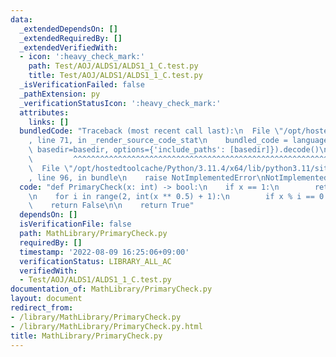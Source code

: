 ```yaml
---
data:
  _extendedDependsOn: []
  _extendedRequiredBy: []
  _extendedVerifiedWith:
  - icon: ':heavy_check_mark:'
    path: Test/AOJ/ALDS1/ALDS1_1_C.test.py
    title: Test/AOJ/ALDS1/ALDS1_1_C.test.py
  _isVerificationFailed: false
  _pathExtension: py
  _verificationStatusIcon: ':heavy_check_mark:'
  attributes:
    links: []
  bundledCode: "Traceback (most recent call last):\n  File \"/opt/hostedtoolcache/Python/3.11.4/x64/lib/python3.11/site-packages/onlinejudge_verify/documentation/build.py\"\
    , line 71, in _render_source_code_stat\n    bundled_code = language.bundle(stat.path,\
    \ basedir=basedir, options={'include_paths': [basedir]}).decode()\n          \
    \         ^^^^^^^^^^^^^^^^^^^^^^^^^^^^^^^^^^^^^^^^^^^^^^^^^^^^^^^^^^^^^^^^^^^^^^^^^^^^^^^^^\n\
    \  File \"/opt/hostedtoolcache/Python/3.11.4/x64/lib/python3.11/site-packages/onlinejudge_verify/languages/python.py\"\
    , line 96, in bundle\n    raise NotImplementedError\nNotImplementedError\n"
  code: "def PrimaryCheck(x: int) -> bool:\n    if x == 1:\n        return False\n\
    \n    for i in range(2, int(x ** 0.5) + 1):\n        if x % i == 0:\n        \
    \    return False\n\n    return True"
  dependsOn: []
  isVerificationFile: false
  path: MathLibrary/PrimaryCheck.py
  requiredBy: []
  timestamp: '2022-08-09 16:25:06+09:00'
  verificationStatus: LIBRARY_ALL_AC
  verifiedWith:
  - Test/AOJ/ALDS1/ALDS1_1_C.test.py
documentation_of: MathLibrary/PrimaryCheck.py
layout: document
redirect_from:
- /library/MathLibrary/PrimaryCheck.py
- /library/MathLibrary/PrimaryCheck.py.html
title: MathLibrary/PrimaryCheck.py
---
```

